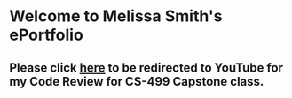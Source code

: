 # Welcome to Melissa Smith's ePortfolio

## Please click [here]([https://pages.github.com/](https://youtu.be/JytkHKX6oUc)https://youtu.be/JytkHKX6oUc) to be redirected to YouTube for my Code Review for CS-499 Capstone class.

